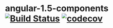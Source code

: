 # angular-1.5-components [![Build Status](https://travis-ci.org/valakar/angular-1.5-components.svg?branch=master)](https://travis-ci.org/valakar/angular-1.5-components) [![codecov](https://codecov.io/gh/valakar/angular-1.5-components/branch/master/graph/badge.svg)](https://codecov.io/gh/valakar/angular-1.5-components)
